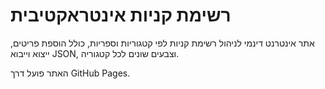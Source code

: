 # רשימת קניות אינטראקטיבית

אתר אינטרנט דינמי לניהול רשימת קניות לפי קטגוריות וספריות, כולל הוספת פריטים, ייצוא וייבוא JSON, וצבעים שונים לכל קטגוריה.

האתר פועל דרך GitHub Pages.
